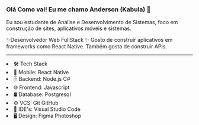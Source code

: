 ### Olá Como vai! Eu me chamo Anderson (Kabula) 👋

Eu sou estudante de Análise e Desenvolvimento de Sistemas, foco em construção de sites, aplicativos móveis e sistemas.

✨Desenvolvedor Web FullStack
✨ Gosto de construir aplicativos em frameworks como React Native. Também gosta de construir APIs.
<hr>
<li>🛠  Tech Stack <br></li>
<li>📱  Mobile:  React Native<br></li>
<li>🗄  Backend:  Node.js C#<br></li>
<li>🌐  Frontend:  Javascript<br></li>
<li>🛢  Database:  Postgresql<br></li>
<li>⚙️  VCS:   Git GitHub<br></li>
<li>🔧  IDE's:  Visual Studio Code<br></li>
<li>🖥  Design:  Figma Photoshop<br></li>


<!--
**Kabula21/Kabula21** is a ✨ _special_ ✨ repository because its `README.md` (this file) appears on your GitHub profile.
-->
